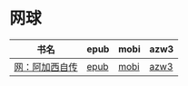 # 网球

| 书名 | epub | mobi | azw3 |
| --- | --- | --- | --- |
| [网：阿加西自传](http://ct.dalanmei.com/f/31084289-571807145-c8275e) | [epub](http://ct.dalanmei.com/f/31084289-571807145-c8275e) | [mobi](http://ct.dalanmei.com/f/31084289-571539109-be24e4) | [azw3](http://ct.dalanmei.com/f/31084289-571992120-9b9005) |
